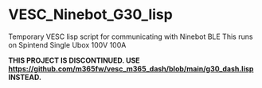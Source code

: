 # VESC_Ninebot_G30_lisp
Temporary VESC lisp script for communicating with Ninebot BLE
This runs on Spintend Single Ubox 100V 100A

**THIS PROJECT IS DISCONTINUED. USE https://github.com/m365fw/vesc_m365_dash/blob/main/g30_dash.lisp INSTEAD.**